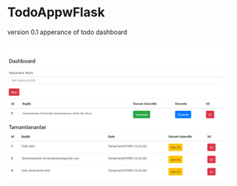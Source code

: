# TodoAppwFlask

version 0.1 apperance of todo dashboard

![todo v0.1](https://github.com/koksalkapucuoglu/TodoAppwFlask/blob/master/dashboard_1.PNG)
